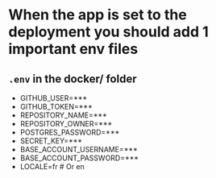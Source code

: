 # When the app is set to the deployment you should add 1 important env files

## `.env` in the docker/ folder

- GITHUB_USER=\*\*\*
- GITHUB_TOKEN=\*\*\*
- REPOSITORY_NAME=\*\*\*
- REPOSITORY_OWNER=\*\*\*
- POSTGRES_PASSWORD=\*\*\*
- SECRET_KEY=\*\*\*
- BASE_ACCOUNT_USERNAME=\*\*\*
- BASE_ACCOUNT_PASSWORD=\*\*\*
- LOCALE=fr # Or en
